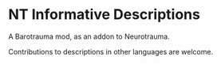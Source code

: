 # NT Informative Descriptions
 A Barotrauma mod, as an addon to Neurotrauma.

Contributions to descriptions in other languages are welcome.
